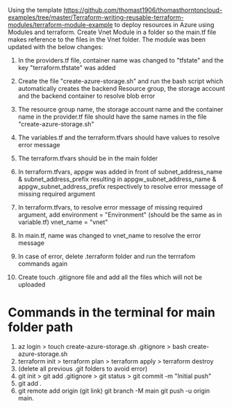Using the template https://github.com/thomast1906/thomasthorntoncloud-examples/tree/master/Terraform-writing-reusable-terraform-modules/terraform-module-example to deploy resources in Azure using Modules and terraform. Create Vnet Module in a folder so the main.tf file makes reference to the files in the Vnet folder. The module was been updated with the below changes:

1. In the providers.tf file, container name was changed to "tfstate" and the key "terraform.tfstate" was added

2. Create the file "create-azure-storage.sh" and run the bash script which automatically creates the backend Resource group, the storage account and the backend container to resolve blob error

3. The resource group name, the storage account name and the container name in the provider.tf file should have the same names in the file "create-azure-storage.sh" 

4. The variables.tf and the terraform.tfvars should have values to resolve error message

5. The terraform.tfvars should be in the main folder

6. In terraform.tfvars, appgw was added in front of subnet_address_name & subnet_address_prefix resulting in appgw_subnet_address_name & appgw_subnet_address_prefix respectively to resolve error message of missing required argument

7. In terraform.tfvars, to resolve error message of missing required argument, add
environment                 = "Environment" (should be the same as in variable.tf)
vnet_name                   = "vnet"

8. In main.tf, name was changed to vnet_name to resolve the error message

9. In case of error, delete .terraform folder and run the terrrafom commands again

10. Create touch .gitignore file and add all the files which will not be uploaded

# Commands in the terminal for main folder path
1. az login > touch create-azure-storage.sh .gitignore > bash create-azure-storage.sh
2. terraform init > terraform plan > terraform apply > terraform destroy
3. (delete all previous .git folders to avoid error)
4. git init > git add .gitignore > git status > git commit -m "Initial push"
5. git add .
6.  git remote add origin (git link) 
    git branch -M main 
    git push -u origin main. 